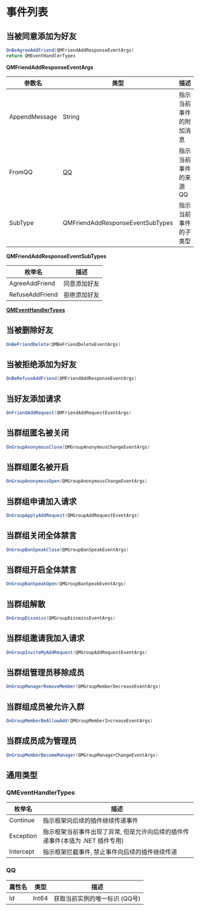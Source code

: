 # 事件列表

## 当被同意添加为好友
``` csharp
OnBeAgreeAddFriend(QMFriendAddResponseEventArgs)
return QMEventHandlerTypes
```

 **QMFriendAddResponseEventArgs**

| 参数名 | 类型 | 描述 |
| ----- | ----- | ----- |
| AppendMessage | String | 指示当前事件的附加消息 |
| FromQQ | [QQ](/Event/#qq) | 指示当前事件的来源QQ |
| SubType | QMFriendAddResponseEventSubTypes | 指示当前事件的子类型 |

**QMFriendAddResponseEventSubTypes**

| 枚举名 |  描述 |
| ----- | ----- |
| AgreeAddFriend |同意添加好友 |
| RefuseAddFriend | 拒绝添加好友 |

**[QMEventHandlerTypes](/Event/#qmeventhandlertypes)**

## 当被删除好友
``` csharp
OnBeFriendDelete(QMBeFriendDeleteEventArgs)
```

## 当被拒绝添加为好友
``` csharp
OnBeRefuseAddFriend(QMFriendAddResponseEventArgs)
```

## 当好友添加请求
``` csharp
OnFriendAddRequest(QMFriendAddRequestEventArgs)
```

## 当群组匿名被关闭
``` csharp
OnGroupAnonymousClose(QMGroupAnonymousChangeEventArgs)
```

## 当群组匿名被开启
``` csharp
OnGroupAnonymousOpen(QMGroupAnonymousChangeEventArgs)
```

## 当群组申请加入请求
``` csharp
OnGroupApplyAddRequest(QMGroupAddRequestEventArgs)
```

## 当群组关闭全体禁言
``` csharp
OnGroupBanSpeakClose(QMGroupBanSpeakEventArgs)
```

## 当群组开启全体禁言
``` csharp
OnGroupBanSpeakOpen(QMGroupBanSpeakEventArgs)
```

## 当群组解散
``` csharp
OnGroupDissmiss(QMGroupDissmissEventArgs)
```

## 当群组邀请我加入请求
``` csharp
OnGroupInviteMyAddRequest(QMGroupAddRequestEventArgs)
```

## 当群组管理员移除成员
``` csharp
OnGroupManagerRemoveMember(QMGroupMemberDecreaseEventArgs)
```

## 当群组成员被允许入群
``` csharp
OnGroupMemberBeAllowAdd(QMGroupMemberIncreaseEventArgs)
```

## 当群成员成为管理员
``` csharp
OnGroupMemberBecomeManager(QMGroupManagerChangeEventArgs)
```

## 通用类型

### QMEventHandlerTypes

| 枚举名 |  描述 |
| ----- | ----- |
| Continue | 指示框架向后续的插件继续传递事件 |
| Exception | 指示框架当前事件出现了异常, 但是允许向后续的插件传递事件(本值为 .NET 插件专用) |
| Intercept | 指示框架拦截事件, 禁止事件向后续的插件继续传递 |

### QQ

| 属性名 | 类型 | 描述 |
| ----- | ----- | ----- |
| Id | Int64 | 获取当前实例的唯一标识 (QQ号) |
